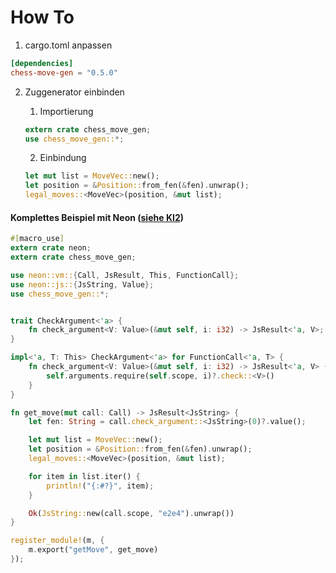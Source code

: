 # How To

1. cargo.toml anpassen
```cargo.toml
[dependencies]
chess-move-gen = "0.5.0"
```

2. Zuggenerator einbinden
    1. Importierung
    ```rust 
    extern crate chess_move_gen;
    use chess_move_gen::*;
    ```

    2. Einbindung
    ```rust
    let mut list = MoveVec::new();
    let position = &Position::from_fen(&fen).unwrap();
    legal_moves::<MoveVec>(position, &mut list);
    ```
    

#### Komplettes Beispiel mit Neon ([siehe KI2](https://github.com/deep-green/ki2))
```rust
#[macro_use]
extern crate neon;
extern crate chess_move_gen;

use neon::vm::{Call, JsResult, This, FunctionCall};
use neon::js::{JsString, Value};
use chess_move_gen::*;


trait CheckArgument<'a> {
    fn check_argument<V: Value>(&mut self, i: i32) -> JsResult<'a, V>;
}

impl<'a, T: This> CheckArgument<'a> for FunctionCall<'a, T> {
    fn check_argument<V: Value>(&mut self, i: i32) -> JsResult<'a, V> {
        self.arguments.require(self.scope, i)?.check::<V>()
    }
}

fn get_move(mut call: Call) -> JsResult<JsString> {
    let fen: String = call.check_argument::<JsString>(0)?.value();

    let mut list = MoveVec::new();
    let position = &Position::from_fen(&fen).unwrap();
    legal_moves::<MoveVec>(position, &mut list);

    for item in list.iter() {
        println!("{:#?}", item);
    }

    Ok(JsString::new(call.scope, "e2e4").unwrap())
}

register_module!(m, {
    m.export("getMove", get_move)
});
```

